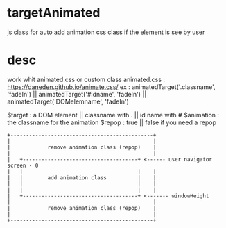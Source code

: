 # targetAnimated
js class for auto add animation css class if the element is see by user

# desc
work whit animated.css or custom class
animated.css : https://daneden.github.io/animate.css/
ex : animatedTarget('.classname', 'fadeIn') || animatedTarget('#idname', 'fadeIn') || animatedTarget('DOMelemname', 'fadeIn')

$target : a DOM element || classname with . || id name with #
$animation : the classname for the animation
$repop : true || false if you need a repop

```
+----------------------------------------------+
|                                              |
|            remove animation class (repop)    |
|                                              |
|   +-------------------------------------+ <------ user navigator screen - 0
|   |                                     |    |
|   |        add animation class          |    |
|   |                                     |    |
|   |                                     |    |
|   +-------------------------------------+ <------- windowHeight
|                                              |
|            remove animation class (repop)    |
|                                              |
+----------------------------------------------+
```
